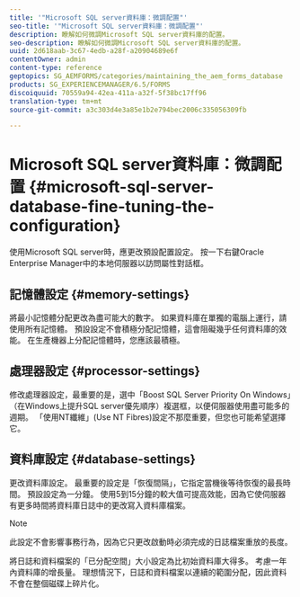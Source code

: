 ```yaml
---
title: '"Microsoft SQL server資料庫：微調配置"'
seo-title: '"Microsoft SQL server資料庫：微調配置"'
description: 瞭解如何微調Microsoft SQL server資料庫的配置。
seo-description: 瞭解如何微調Microsoft SQL server資料庫的配置。
uuid: 2d618aab-3c67-4edb-a28f-a20904689e6f
contentOwner: admin
content-type: reference
geptopics: SG_AEMFORMS/categories/maintaining_the_aem_forms_database
products: SG_EXPERIENCEMANAGER/6.5/FORMS
discoiquuid: 70559a94-42ea-411a-a32f-5f38bc17ff96
translation-type: tm+mt
source-git-commit: a3c303d4e3a85e1b2e794bec2006c335056309fb

---
```



# Microsoft SQL server資料庫：微調配置 {#microsoft-sql-server-database-fine-tuning-the-configuration}

使用Microsoft SQL server時，應更改預設配置設定。 按一下右鍵Oracle Enterprise Manager中的本地伺服器以訪問屬性對話框。

## 記憶體設定 {#memory-settings}

將最小記憶體分配更改為盡可能大的數字。 如果資料庫在單獨的電腦上運行，請使用所有記憶體。 預設設定不會積極分配記憶體，這會阻礙幾乎任何資料庫的效能。 在生產機器上分配記憶體時，您應該最積極。

## 處理器設定 {#processor-settings}

修改處理器設定，最重要的是，選中「Boost SQL Server Priority On Windows」（在Windows上提升SQL server優先順序）複選框，以便伺服器使用盡可能多的週期。 「使用NT纖維」(Use NT Fibres)設定不那麼重要，但您也可能希望選擇它。

## 資料庫設定 {#database-settings}

更改資料庫設定。 最重要的設定是「恢復間隔」，它指定當機後等待恢復的最長時間。 預設設定為一分鐘。 使用5到15分鐘的較大值可提高效能，因為它使伺服器有更多時間將資料庫日誌中的更改寫入資料庫檔案。

>[!NOTE]
>
>此設定不會影響事務行為，因為它只更改啟動時必須完成的日誌檔案重放的長度。

將日誌和資料檔案的「已分配空間」大小設定為比初始資料庫大得多。 考慮一年內資料庫的增長量。 理想情況下，日誌和資料檔案以連續的範圍分配，因此資料不會在整個磁碟上碎片化。
